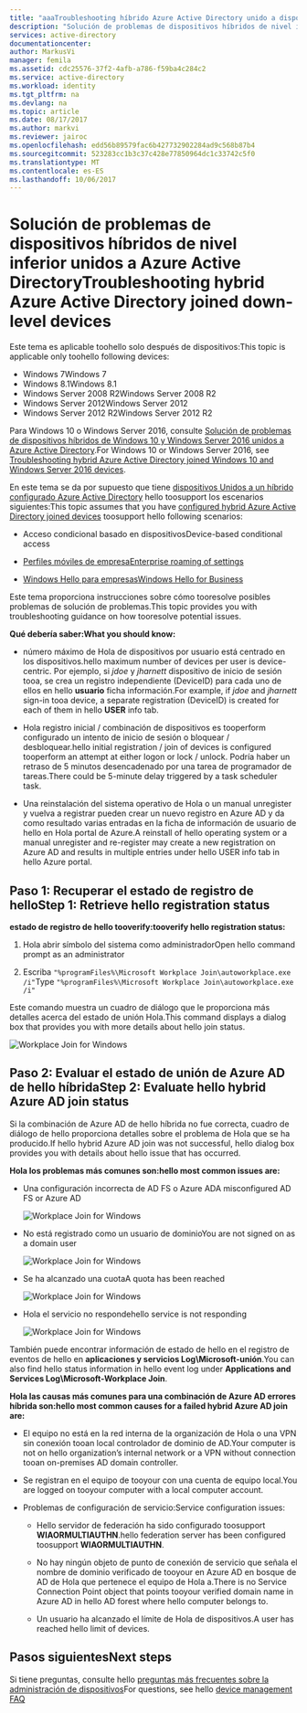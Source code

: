 ```yaml
---
title: "aaaTroubleshooting híbrido Azure Active Directory unido a dispositivos de nivel inferior | Documentos de Microsoft"
description: "Solución de problemas de dispositivos híbridos de nivel inferior unidos a Azure Active Directory"
services: active-directory
documentationcenter: 
author: MarkusVi
manager: femila
ms.assetid: cdc25576-37f2-4afb-a786-f59ba4c284c2
ms.service: active-directory
ms.workload: identity
ms.tgt_pltfrm: na
ms.devlang: na
ms.topic: article
ms.date: 08/17/2017
ms.author: markvi
ms.reviewer: jairoc
ms.openlocfilehash: edd56b89579fac6b427732902284ad9c568b87b4
ms.sourcegitcommit: 523283cc1b3c37c428e77850964dc1c33742c5f0
ms.translationtype: MT
ms.contentlocale: es-ES
ms.lasthandoff: 10/06/2017
---
```

# <a name="troubleshooting-hybrid-azure-active-directory-joined-down-level-devices"></a><span data-ttu-id="fb5e6-103">Solución de problemas de dispositivos híbridos de nivel inferior unidos a Azure Active Directory</span><span class="sxs-lookup"><span data-stu-id="fb5e6-103">Troubleshooting hybrid Azure Active Directory joined down-level devices</span></span> 

<span data-ttu-id="fb5e6-104">Este tema es aplicable toohello solo después de dispositivos:</span><span class="sxs-lookup"><span data-stu-id="fb5e6-104">This topic is applicable only toohello following devices:</span></span> 

- <span data-ttu-id="fb5e6-105">Windows 7</span><span class="sxs-lookup"><span data-stu-id="fb5e6-105">Windows 7</span></span> 
- <span data-ttu-id="fb5e6-106">Windows 8.1</span><span class="sxs-lookup"><span data-stu-id="fb5e6-106">Windows 8.1</span></span> 
- <span data-ttu-id="fb5e6-107">Windows Server 2008 R2</span><span class="sxs-lookup"><span data-stu-id="fb5e6-107">Windows Server 2008 R2</span></span> 
- <span data-ttu-id="fb5e6-108">Windows Server 2012</span><span class="sxs-lookup"><span data-stu-id="fb5e6-108">Windows Server 2012</span></span> 
- <span data-ttu-id="fb5e6-109">Windows Server 2012 R2</span><span class="sxs-lookup"><span data-stu-id="fb5e6-109">Windows Server 2012 R2</span></span> 
 

<span data-ttu-id="fb5e6-110">Para Windows 10 o Windows Server 2016, consulte [Solución de problemas de dispositivos híbridos de Windows 10 y Windows Server 2016 unidos a Azure Active Directory](device-management-troubleshoot-hybrid-join-windows-current.md).</span><span class="sxs-lookup"><span data-stu-id="fb5e6-110">For Windows 10 or Windows Server 2016, see [Troubleshooting hybrid Azure Active Directory joined Windows 10 and Windows Server 2016 devices](device-management-troubleshoot-hybrid-join-windows-current.md).</span></span>

<span data-ttu-id="fb5e6-111">En este tema se da por supuesto que tiene [dispositivos Unidos a un híbrido configurado Azure Active Directory](device-management-hybrid-azuread-joined-devices-setup.md) hello toosupport los escenarios siguientes:</span><span class="sxs-lookup"><span data-stu-id="fb5e6-111">This topic assumes that you have [configured hybrid Azure Active Directory joined devices](device-management-hybrid-azuread-joined-devices-setup.md) toosupport hello following scenarios:</span></span>

- <span data-ttu-id="fb5e6-112">Acceso condicional basado en dispositivos</span><span class="sxs-lookup"><span data-stu-id="fb5e6-112">Device-based conditional access</span></span>

- [<span data-ttu-id="fb5e6-113">Perfiles móviles de empresa</span><span class="sxs-lookup"><span data-stu-id="fb5e6-113">Enterprise roaming of settings</span></span>](active-directory-windows-enterprise-state-roaming-overview.md)

- [<span data-ttu-id="fb5e6-114">Windows Hello para empresas</span><span class="sxs-lookup"><span data-stu-id="fb5e6-114">Windows Hello for Business</span></span>](active-directory-azureadjoin-passport-deployment.md) 





<span data-ttu-id="fb5e6-115">Este tema proporciona instrucciones sobre cómo tooresolve posibles problemas de solución de problemas.</span><span class="sxs-lookup"><span data-stu-id="fb5e6-115">This topic provides you with troubleshooting guidance on how tooresolve potential issues.</span></span>  

<span data-ttu-id="fb5e6-116">**Qué debería saber:**</span><span class="sxs-lookup"><span data-stu-id="fb5e6-116">**What you should know:**</span></span> 

- <span data-ttu-id="fb5e6-117">número máximo de Hola de dispositivos por usuario está centrado en los dispositivos.</span><span class="sxs-lookup"><span data-stu-id="fb5e6-117">hello maximum number of devices per user is device-centric.</span></span> <span data-ttu-id="fb5e6-118">Por ejemplo, si *jdoe* y *jharnett* dispositivo de inicio de sesión tooa, se crea un registro independiente (DeviceID) para cada uno de ellos en hello **usuario** ficha información.</span><span class="sxs-lookup"><span data-stu-id="fb5e6-118">For example, if *jdoe* and *jharnett* sign-in tooa device, a separate registration (DeviceID) is created for each of them in hello **USER** info tab.</span></span>  

- <span data-ttu-id="fb5e6-119">Hola registro inicial / combinación de dispositivos es tooperform configurado un intento de inicio de sesión o bloquear / desbloquear.</span><span class="sxs-lookup"><span data-stu-id="fb5e6-119">hello initial registration / join of devices is configured tooperform an attempt at either logon or lock / unlock.</span></span> <span data-ttu-id="fb5e6-120">Podría haber un retraso de 5 minutos desencadenado por una tarea de programador de tareas.</span><span class="sxs-lookup"><span data-stu-id="fb5e6-120">There could be 5-minute delay triggered by a task scheduler task.</span></span> 

- <span data-ttu-id="fb5e6-121">Una reinstalación del sistema operativo de Hola o un manual unregister y vuelva a registrar pueden crear un nuevo registro en Azure AD y da como resultado varias entradas en la ficha de información de usuario de hello en Hola portal de Azure.</span><span class="sxs-lookup"><span data-stu-id="fb5e6-121">A reinstall of hello operating system or a manual unregister and re-register may create a new registration on Azure AD and results in multiple entries under hello USER info tab in hello Azure portal.</span></span> 


## <a name="step-1-retrieve-hello-registration-status"></a><span data-ttu-id="fb5e6-122">Paso 1: Recuperar el estado de registro de hello</span><span class="sxs-lookup"><span data-stu-id="fb5e6-122">Step 1: Retrieve hello registration status</span></span> 

<span data-ttu-id="fb5e6-123">**estado de registro de hello tooverify:**</span><span class="sxs-lookup"><span data-stu-id="fb5e6-123">**tooverify hello registration status:**</span></span>  

1. <span data-ttu-id="fb5e6-124">Hola abrir símbolo del sistema como administrador</span><span class="sxs-lookup"><span data-stu-id="fb5e6-124">Open hello command prompt as an administrator</span></span> 

2. <span data-ttu-id="fb5e6-125">Escriba `"%programFiles%\Microsoft Workplace Join\autoworkplace.exe /i"`</span><span class="sxs-lookup"><span data-stu-id="fb5e6-125">Type `"%programFiles%\Microsoft Workplace Join\autoworkplace.exe /i"`</span></span>

<span data-ttu-id="fb5e6-126">Este comando muestra un cuadro de diálogo que le proporciona más detalles acerca del estado de unión Hola.</span><span class="sxs-lookup"><span data-stu-id="fb5e6-126">This command displays a dialog box that provides you with more details about hello join status.</span></span>

![Workplace Join for Windows](./media/active-directory-device-registration-troubleshoot-windows-legacy/01.png)


## <a name="step-2-evaluate-hello-hybrid-azure-ad-join-status"></a><span data-ttu-id="fb5e6-128">Paso 2: Evaluar el estado de unión de Azure AD de hello híbrida</span><span class="sxs-lookup"><span data-stu-id="fb5e6-128">Step 2: Evaluate hello hybrid Azure AD join status</span></span> 

<span data-ttu-id="fb5e6-129">Si la combinación de Azure AD de hello híbrida no fue correcta, cuadro de diálogo de hello proporciona detalles sobre el problema de Hola que se ha producido.</span><span class="sxs-lookup"><span data-stu-id="fb5e6-129">If hello hybrid Azure AD join was not successful, hello dialog box provides you with details about hello issue that has occurred.</span></span>

<span data-ttu-id="fb5e6-130">**Hola los problemas más comunes son:**</span><span class="sxs-lookup"><span data-stu-id="fb5e6-130">**hello most common issues are:**</span></span>

- <span data-ttu-id="fb5e6-131">Una configuración incorrecta de AD FS o Azure AD</span><span class="sxs-lookup"><span data-stu-id="fb5e6-131">A misconfigured AD FS or Azure AD</span></span>

    ![Workplace Join for Windows](./media/active-directory-device-registration-troubleshoot-windows-legacy/02.png)

- <span data-ttu-id="fb5e6-133">No está registrado como un usuario de dominio</span><span class="sxs-lookup"><span data-stu-id="fb5e6-133">You are not signed on as a domain user</span></span>

    ![Workplace Join for Windows](./media/active-directory-device-registration-troubleshoot-windows-legacy/03.png)

- <span data-ttu-id="fb5e6-135">Se ha alcanzado una cuota</span><span class="sxs-lookup"><span data-stu-id="fb5e6-135">A quota has been reached</span></span>

    ![Workplace Join for Windows](./media/active-directory-device-registration-troubleshoot-windows-legacy/04.png)

- <span data-ttu-id="fb5e6-137">Hola el servicio no responde</span><span class="sxs-lookup"><span data-stu-id="fb5e6-137">hello service is not responding</span></span> 

    ![Workplace Join for Windows](./media/active-directory-device-registration-troubleshoot-windows-legacy/05.png)

<span data-ttu-id="fb5e6-139">También puede encontrar información de estado de hello en el registro de eventos de hello en **aplicaciones y servicios Log\Microsoft-unión**.</span><span class="sxs-lookup"><span data-stu-id="fb5e6-139">You can also find hello status information in hello event log under **Applications and Services Log\Microsoft-Workplace Join**.</span></span>
  
<span data-ttu-id="fb5e6-140">**Hola las causas más comunes para una combinación de Azure AD errores híbrida son:**</span><span class="sxs-lookup"><span data-stu-id="fb5e6-140">**hello most common causes for a failed hybrid Azure AD join are:**</span></span> 

- <span data-ttu-id="fb5e6-141">El equipo no está en la red interna de la organización de Hola o una VPN sin conexión tooan local controlador de dominio de AD.</span><span class="sxs-lookup"><span data-stu-id="fb5e6-141">Your computer is not on hello organization’s internal network or a VPN without connection tooan on-premises AD domain controller.</span></span>

- <span data-ttu-id="fb5e6-142">Se registran en el equipo de tooyour con una cuenta de equipo local.</span><span class="sxs-lookup"><span data-stu-id="fb5e6-142">You are logged on tooyour computer with a local computer account.</span></span> 

- <span data-ttu-id="fb5e6-143">Problemas de configuración de servicio:</span><span class="sxs-lookup"><span data-stu-id="fb5e6-143">Service configuration issues:</span></span> 

  - <span data-ttu-id="fb5e6-144">Hello servidor de federación ha sido configurado toosupport **WIAORMULTIAUTHN**.</span><span class="sxs-lookup"><span data-stu-id="fb5e6-144">hello federation server has been configured toosupport **WIAORMULTIAUTHN**.</span></span> 

  - <span data-ttu-id="fb5e6-145">No hay ningún objeto de punto de conexión de servicio que señala el nombre de dominio verificado de tooyour en Azure AD en bosque de AD de Hola que pertenece el equipo de Hola a.</span><span class="sxs-lookup"><span data-stu-id="fb5e6-145">There is no Service Connection Point object that points tooyour verified domain name in Azure AD in hello AD forest where hello computer belongs to.</span></span>

  - <span data-ttu-id="fb5e6-146">Un usuario ha alcanzado el límite de Hola de dispositivos.</span><span class="sxs-lookup"><span data-stu-id="fb5e6-146">A user has reached hello limit of devices.</span></span> 

## <a name="next-steps"></a><span data-ttu-id="fb5e6-147">Pasos siguientes</span><span class="sxs-lookup"><span data-stu-id="fb5e6-147">Next steps</span></span>

<span data-ttu-id="fb5e6-148">Si tiene preguntas, consulte hello [preguntas más frecuentes sobre la administración de dispositivos](device-management-faq.md)</span><span class="sxs-lookup"><span data-stu-id="fb5e6-148">For questions, see hello [device management FAQ](device-management-faq.md)</span></span>  
